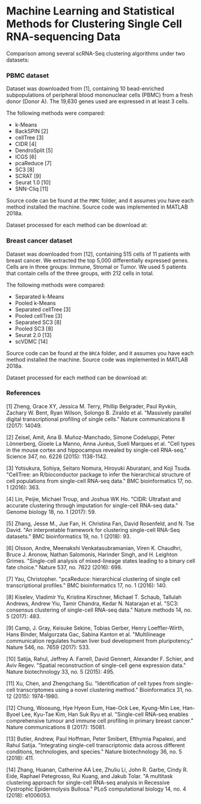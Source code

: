 # Machine Learning and Statistical Methods for Clustering Single Cell RNA-sequencing Data

Comparison among several scRNA-Seq clustering algorithms under two datasets:

### PBMC dataset

Dataset was downloaded from [1], containing 10 bead-enriched subpopulations of peripheral blood mononuclear cells (PBMC) from a fresh donor (Donor A). The 19,630 genes used are expressed in at least 3 cells.

The following methods were compared:

- k-Means
- BackSPIN [2]
- cellTree [3]
- CIDR [4]
- DendroSplit [5]
- ICGS [6]
- pcaReduce [7]
- SC3 [8]
- SCRAT [9]
- Seurat 1.0 [10]
- SNN-Cliq [11]

Source code can be found at the `PBMC` folder, and it assumes you have each method installed the machine. Source code was implemented in MATLAB 2018a.

Dataset processed for each method can be download at: 

### Breast cancer dataset

Dataset was downloaded from [12], containing 515 cells of 11 patients with breast cancer. We extracted the top 5,000 differentially expressed genes. Cells are in three groups: Immune, Stromal or Tumor. We used 5 patients that contain cells of the three groups, with 212 cells in total.

The following methods were compared:

- Separated k-Means
- Pooled k-Means
- Separated cellTree [3]
- Pooled cellTree [3]
- Separated SC3 [8]
- Pooled SC3 [8]
- Seurat 2.0 [13]
- scVDMC [14]

Source code can be found at the `BRCA` folder, and it assumes you have each method installed the machine. Source code was implemented in MATLAB 2018a.

Dataset processed for each method can be download at: 

### References

[1] Zheng, Grace XY, Jessica M. Terry, Phillip Belgrader, Paul Ryvkin, Zachary W. Bent, Ryan Wilson, Solongo B. Ziraldo et al. "Massively parallel digital transcriptional profiling of single cells." Nature communications 8 (2017): 14049.

[2] Zeisel, Amit, Ana B. Muñoz-Manchado, Simone Codeluppi, Peter Lönnerberg, Gioele La Manno, Anna Juréus, Sueli Marques et al. "Cell types in the mouse cortex and hippocampus revealed by single-cell RNA-seq." Science 347, no. 6226 (2015): 1138-1142.

[3] Yotsukura, Sohiya, Seitaro Nomura, Hiroyuki Aburatani, and Koji Tsuda. "CellTree: an R/bioconductor package to infer the hierarchical structure of cell populations from single-cell RNA-seq data." BMC bioinformatics 17, no. 1 (2016): 363.

[4] Lin, Peijie, Michael Troup, and Joshua WK Ho. "CIDR: Ultrafast and accurate clustering through imputation for single-cell RNA-seq data." Genome biology 18, no. 1 (2017): 59.

[5] Zhang, Jesse M., Jue Fan, H. Christina Fan, David Rosenfeld, and N. Tse David. "An interpretable framework for clustering single-cell RNA-Seq datasets." BMC bioinformatics 19, no. 1 (2018): 93.

[6] Olsson, Andre, Meenakshi Venkatasubramanian, Viren K. Chaudhri, Bruce J. Aronow, Nathan Salomonis, Harinder Singh, and H. Leighton Grimes. "Single-cell analysis of mixed-lineage states leading to a binary cell fate choice." Nature 537, no. 7622 (2016): 698.

[7] Yau, Christopher. "pcaReduce: hierarchical clustering of single cell transcriptional profiles." BMC bioinformatics 17, no. 1 (2016): 140.

[8] Kiselev, Vladimir Yu, Kristina Kirschner, Michael T. Schaub, Tallulah Andrews, Andrew Yiu, Tamir Chandra, Kedar N. Natarajan et al. "SC3: consensus clustering of single-cell RNA-seq data." Nature methods 14, no. 5 (2017): 483.

[9] Camp, J. Gray, Keisuke Sekine, Tobias Gerber, Henry Loeffler-Wirth, Hans Binder, Malgorzata Gac, Sabina Kanton et al. "Multilineage communication regulates human liver bud development from pluripotency." Nature 546, no. 7659 (2017): 533.

[10] Satija, Rahul, Jeffrey A. Farrell, David Gennert, Alexander F. Schier, and Aviv Regev. "Spatial reconstruction of single-cell gene expression data." Nature biotechnology 33, no. 5 (2015): 495.

[11] Xu, Chen, and Zhengchang Su. "Identification of cell types from single-cell transcriptomes using a novel clustering method." Bioinformatics 31, no. 12 (2015): 1974-1980.

[12] Chung, Woosung, Hye Hyeon Eum, Hae-Ock Lee, Kyung-Min Lee, Han-Byoel Lee, Kyu-Tae Kim, Han Suk Ryu et al. "Single-cell RNA-seq enables comprehensive tumour and immune cell profiling in primary breast cancer." Nature communications 8 (2017): 15081.

[13] Butler, Andrew, Paul Hoffman, Peter Smibert, Efthymia Papalexi, and Rahul Satija. "Integrating single-cell transcriptomic data across different conditions, technologies, and species." Nature biotechnology 36, no. 5 (2018): 411.

[14] Zhang, Huanan, Catherine AA Lee, Zhuliu Li, John R. Garbe, Cindy R. Eide, Raphael Petegrosso, Rui Kuang, and Jakub Tolar. "A multitask clustering approach for single-cell RNA-seq analysis in Recessive Dystrophic Epidermolysis Bullosa." PLoS computational biology 14, no. 4 (2018): e1006053.
